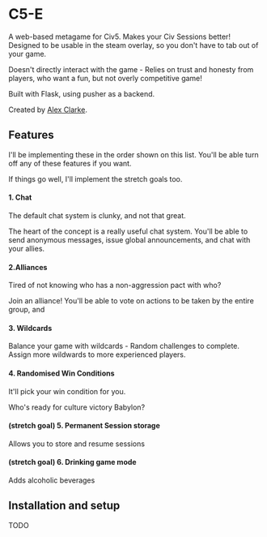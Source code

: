 # C5-E
A web-based metagame for Civ5. Makes your Civ Sessions better! 
Designed to be usable in the steam overlay, so you don't have to tab out of your game.


Doesn't directly interact with the game - Relies on trust and honesty from players, who want a fun, but not overly competitive game!

Built with Flask, using pusher as a backend.

Created by [Alex Clarke](https://twitter.com/AlexCDev).


## Features

I'll be implementing these in the order shown on this list.
You'll be able turn off any of these features if you want.

If things go well, I'll implement the stretch goals too.



 
#### 1. Chat
The default chat system is clunky, and not that great.

The heart of the concept is a really useful chat system. 
You'll be able to send anonymous messages, issue global announcements, and chat with your allies.


#### 2.Alliances
Tired of not knowing who has a non-aggression pact with who?

Join an alliance! You'll be able to vote on actions to be taken by the entire group, and


#### 3. Wildcards
Balance your game with wildcards - Random challenges to complete.
Assign more wildwards to more experienced players.

#### 4. Randomised Win Conditions
It'll pick your win condition for you.

Who's ready for culture victory Babylon?

#### (stretch goal) 5. Permanent Session storage

Allows you to store and resume sessions

#### (stretch goal) 6. Drinking game mode
Adds alcoholic beverages

## Installation and setup

TODO